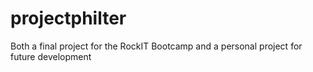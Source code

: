 # projectphilter
Both a final project for the RockIT Bootcamp and a personal project for future development
